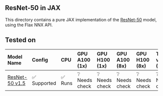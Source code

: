 ## ResNet-50 in JAX

This directory contains a pure JAX implementation of the [ResNet-50](https://huggingface.co/microsoft/resnet-50) model, using the Flax NNX API.

## Tested on

| Model Name | Config | CPU | GPU A100 (1x) | GPU H100 (1x) | GPU A100 (8x) | GPU H100 (8x) | TPU v2 (8x) | TPU v5e (1x) |
| :--- | :--- | :--- | :--- | :--- | :--- | :--- | :--- | :--- |
| [ResNet-50 v1.5](https://huggingface.co/microsoft/resnet-50) | ✅ Supported | ✅ Runs |  ❔ Needs check | ❔ Needs check | ❔ Needs check | ❔ Needs check   | ❔ Needs check  | ❔ Needs check  |
